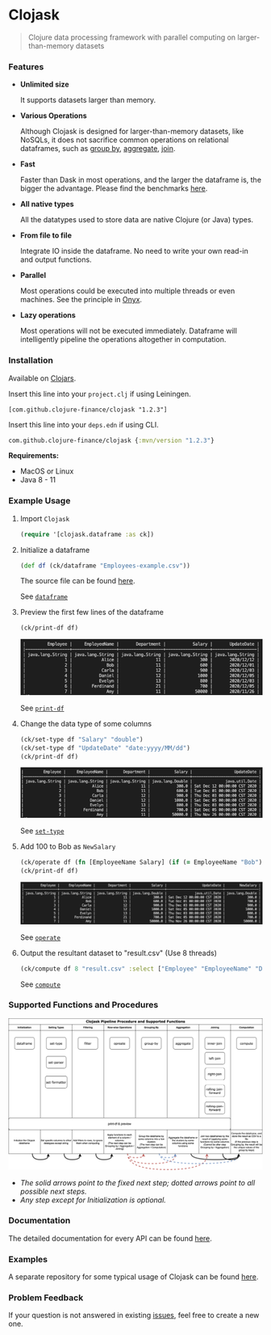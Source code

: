 # Clojask
> Clojure data processing framework with parallel computing on larger-than-memory datasets

### Features

- **Unlimited size**

  It supports datasets larger than memory.

- **Various Operations**

  Although Clojask is designed for larger-than-memory datasets, like NoSQLs, it does not sacrifice common operations on relational dataframes, such as [group by](https://clojure-finance.github.io/clojask-website/posts-output/API/#group-by), [aggregate](https://clojure-finance.github.io/clojask-website/posts-output/API/#aggregate), [join](https://clojure-finance.github.io/clojask-website/posts-output/API/#inner-join--left-join--right-join).

- **Fast**

  Faster than Dask in most operations, and the larger the dataframe is, the bigger the advantage. Please find the benchmarks [here](https://clojure-finance.github.io/clojask-website/pages-output/about/#benchmarks).

- **All native types**

  All the datatypes used to store data are native Clojure (or Java) types.

- **From file to file**

  Integrate IO inside the dataframe. No need to write your own read-in and output functions.

- **Parallel**

  Most operations could be executed into multiple threads or even machines. See the principle in [Onyx](http://www.onyxplatform.org/).

- **Lazy operations**

  Most operations will not be executed immediately. Dataframe will intelligently pipeline the operations altogether in computation.

### Installation

Available on [Clojars](https://clojars.org/com.github.clojure-finance/clojask). 

Insert this line into your `project.clj` if using Leiningen.

```
[com.github.clojure-finance/clojask "1.2.3"]
```

Insert this line into your `deps.edn` if using CLI.

```clojure
com.github.clojure-finance/clojask {:mvn/version "1.2.3"}
```

**Requirements:**

- MacOS or Linux
- Java 8 - 11

### Example Usage

1. Import `Clojask`

   ```clojure
   (require '[clojask.dataframe :as ck])
   ```

2. Initialize a dataframe

   ```clojure
   (def df (ck/dataframe "Employees-example.csv"))
   ```

   The source file can be found [here](https://github.com/clojure-finance/clojask/blob/1.x.x/test/clojask/Employees-example.csv).

   See [`dataframe`](https://clojure-finance.github.io/clojask-website/posts-output/API/#dataframe)

3. Preview the first few lines of the dataframe

   ```clojure
   (ck/print-df df)
   ```

   ![image-20220405210757274](docs/img/image-20220405210757274.png)

   See [`print-df`](https://clojure-finance.github.io/clojask-website/posts-output/API/#print-df)

4. Change the data type of some columns

   ```clojure
   (ck/set-type df "Salary" "double")
   (ck/set-type df "UpdateDate" "date:yyyy/MM/dd")
   (ck/print-df df)
   ```

   ![image-20220405210826777](docs/img/image-20220405210826777.png)

   See [`set-type`](https://clojure-finance.github.io/clojask-website/posts-output/API/#set-type)

5. Add 100 to Bob as `NewSalary`

   ```clojure
   (ck/operate df (fn [EmployeeName Salary] (if (= EmployeeName "Bob") (+ Salary 100) Salary)) ["EmployeeName" "Salary"] "NewSalary")
   (ck/print-df df)
   ```

   ![image-20220405211348723](docs/img/image-20220405211348723.png)

   See [`operate`](https://clojure-finance.github.io/clojask-website/posts-output/API/#operate-in-place-modification)

6. Output the resultant dataset to "result.csv" (Use 8 threads)

   ```clojure
   (ck/compute df 8 "result.csv" :select ["Employee" "EmployeeName" "Department" "NewSalary" "UpdateDate"])
   ```

   See [`compute`](https://clojure-finance.github.io/clojask-website/posts-output/API/#compute)

### Supported Functions and Procedures

![clojask functions](docs/clojask_functions.png)

- *The solid arrows point to the fixed next step; dotted arrows point to all possible next steps.*
- *Any step except for Initialization is optional.*

### Documentation

The detailed documentation for every API can be found [here](https://clojure-finance.github.io/clojask-website/posts-output/API/).

### Examples

A separate repository for some typical usage of Clojask can be found [here](https://github.com/clojure-finance/clojask-examples).

### Problem Feedback

If your question is not answered in existing [issues](https://github.com/clojure-finance/clojask/issues), feel free to create a new one.
